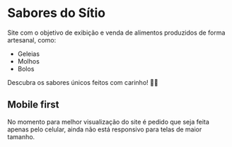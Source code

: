 # Sabores do Sítio  
  Site com o objetivo de exibição e venda de alimentos produzidos de forma artesanal, como:  

- Geleias  
- Molhos  
- Bolos  

Descubra os sabores únicos feitos com carinho! 🍓🍰

## Mobile first
  No momento para melhor visualização do site é pedido que seja feita apenas pelo celular, ainda não está responsivo para telas de maior tamanho. 